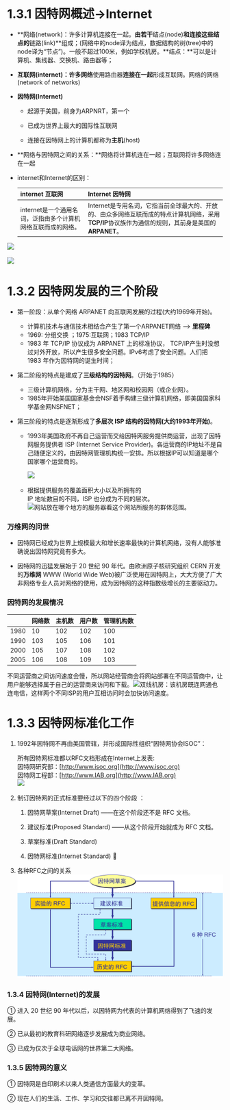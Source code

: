 # 1.3.1 因特网概述-&gt;Internet

* **网络(network)：许多计算机连接在一起。**由若干**结点(node)**和连接这些结点的**链路(link)**组成；(网络中的node译为结点，数据结构的树(tree)中的node译为“节点”)。一般不超过100米，例如学校机房。**结点：**可以是计算机、集线器、交换机、路由器等；

* **互联网(internet)：许多网络**使用路由器**连接在一起**形成互联网。网络的网络(network of networks)

* **因特网(Internet)**

  * 起源于美国，前身为ARPNRT，第一个

  * 已成为世界上最大的国际性互联网

  * 连接在因特网上的计算机都称为**主机**(host)

* **网络与因特网之间的关系：**网络将计算机连在一起；互联网将许多网络连在一起

* internet和Internet的区别：

  | internet 互联网 | Internet 因特网 |
  | :--- | :--- |
  | internet是一个通用名词，泛指由多个计算机网络互联而成的网络。 | Internet是专用名词，它指当前全球最大的、开放的、由众多网络互联而成的特点计算机网络，采用**TCP/IP**协议族作为通信的规则，其前身是美国的**ARPANET**。 |

![](/assets/图片1.png)

![](/assets/图片2.png)

# 1.3.2 因特网发展的三个阶段

* 第一阶段：从单个网络 ARPANET 向互联网发展的过程\(大约1969年开始\)。

  * 计算机技术与通信技术相结合产生了第一个ARPANET网络 --&gt; **里程碑**
  * 1969: 分组交换 ；1975:互联网；1983 TCP/IP
  * 1983 年 TCP/IP 协议成为 ARPANET 上的标准协议， TCP/IP产生时没想过对外开放，所以产生很多安全问题。IPv6考虑了安全问题。人们把 1983 年作为因特网的诞生时间；

* 第二阶段的特点是建成了**三级结构的因特网**。（开始于1985）

  * 三级计算机网络，分为主干网、地区网和校园网（或企业网）。
  * 1985年开始美国国家基金会NSF着手构建三级计算机网络，即美国国家科学基金网NSFNET；

* 第三阶段的特点是逐渐形成了**多层次 ISP 结构的因特网\(大约1993年开始\)**。

  * 1993年美国政府不再自己运营而交给因特网服务提供商运营，出现了因特网服务提供者 ISP \(Internet Service Provider\)。各运营商的IP地址不是自己随便定义的，由因特网管理机构统一安排。所以根据IP可以知道是哪个国家哪个运营商的。

    ![](/assets/图片3.png)

  * 根据提供服务的覆盖面积大小以及所拥有的  
    IP 地址数目的不同，ISP 也分成为不同的层次。  
    ![](/assets/图片4.png)网站放在哪个地方的服务器看这个网站所服务的群体范围。

### 万维网的问世

* 因特网已经成为世界上规模最大和增长速率最快的计算机网络，没有人能够准确说出因特网究竟有多大。

* 因特网的迅猛发展始于 20 世纪 90 年代。由欧洲原子核研究组织 CERN 开发的**万维网** WWW \(World Wide Web\)被广泛使用在因特网上，大大方便了广大非网络专业人员对网络的使用，成为因特网的这种指数级增长的主要驱动力。

### 因特网的发展情况

|  | 网络数 | 主机数 | 用户数 | 管理机构数 |
| --- | --- | --- | --- | --- |
| 1980 | 10 | 102 | 102 | 100 |
| 1990 | 103 | 105 | 106 | 101 |
| 2000 | 105 | 107 | 108 | 102 |
| 2005 | 106 | 108 | 109 | 103 |

不同运营商之间访问速度会慢，所以网站经营商会将网站部署在不同运营商中，让用户能够选择属于自己的运营商来访问和下载。![](/assets/中国互联网.png)双线机房：该机房既连网通也连电信，这样两个不同ISP的用户互相访问时会加快访问速度。

# 1.3.3 因特网标准化工作

1. 1992年因特网不再由美国管辖，并形成国际性组织“因特网协会ISOC”：

   所有因特网标准都以RFC文档形成在Internet上发表:  
   因特网研究部：[http://www.isoc.org](http://www.isoc.org)  
   因特网工程部：[http://www.IAB.org](http://www.IAB.org)  
   ![](/assets/图片5.png)

2. 制订因特网的正式标准要经过以下的四个阶段 ：

   1. 因特网草案\(Internet Draft\) ——在这个阶段还不是 RFC 文档。

   2. 建议标准\(Proposed Standard\) ——从这个阶段开始就成为 RFC 文档。

   3. 草案标准\(Draft Standard\)

   4. 因特网标准\(Internet Standard\) 

3. 各种RFC之间的关系  
       ![](assets/图片6.png)

### 1.3.4 因特网(Internet)的发展

① 进入 20 世纪 90 年代以后，以因特网为代表的计算机网络得到了飞速的发展。

② 已从最初的教育科研网络逐步发展成为商业网络。

③ 已成为仅次于全球电话网的世界第二大网络。

### 1.3.5 因特网的意义

① 因特网是自印刷术以来人类通信方面最大的变革。

② 现在人们的生活、工作、学习和交往都已离不开因特网。

